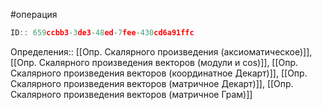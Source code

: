 #операция

```javascript
ID:: 659ccbb3-3de3-48ed-7fee-430cd6a91ffc
```

Определения:: [[Опр. Скалярного произведения (аксиоматическое)]], [[Опр. Скалярного произведения векторов (модули и cos)]], [[Опр. Скалярного произведения векторов (координатное Декарт)]], [[Опр. Скалярного произведения векторов (матричное Декарт)]], [[Опр. Скалярного произведения векторов (матричное Грам)]]